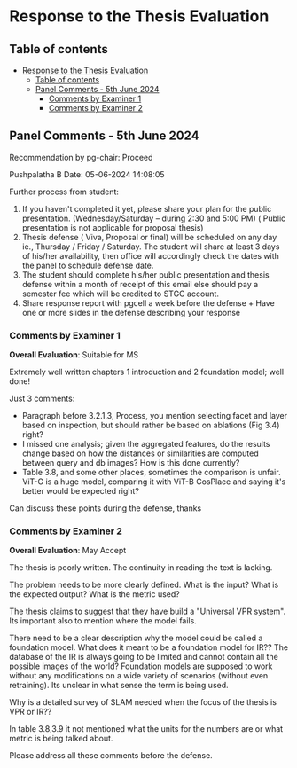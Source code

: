 # Response to the Thesis Evaluation

## Table of contents

- [Response to the Thesis Evaluation](#response-to-the-thesis-evaluation)
    - [Table of contents](#table-of-contents)
    - [Panel Comments - 5th June 2024](#panel-comments---5th-june-2024)
        - [Comments by Examiner 1](#comments-by-examiner-1)
        - [Comments by Examiner 2](#comments-by-examiner-2)

## Panel Comments - 5th June 2024

Recommendation by pg-chair: Proceed

Pushpalatha B Date: 05-06-2024 14:08:05

Further process from student:

1. If you haven't completed it yet, please share your plan for the public presentation. (Wednesday/Saturday – during 2:30 and 5:00 PM) ( Public presentation is not applicable for proposal thesis)
2. Thesis defense ( Viva, Proposal or final) will be scheduled on any day ie., Thursday / Friday / Saturday. The student will share at least 3 days of his/her availability, then office will accordingly check the dates with the panel to schedule defense date.
3. The student should complete his/her public presentation and thesis defense within a month of receipt of this email else should pay a semester fee which will be credited to STGC account.
4. Share response report with pgcell a week before the defense + Have one or more slides in the defense describing your response

### Comments by Examiner 1

**Overall Evaluation**: Suitable for MS

Extremely well written chapters 1 introduction and 2 foundation model; well done!

Just 3 comments:

- Paragraph before 3.2.1.3, Process, you mention selecting facet and layer based on inspection, but should rather be based on ablations (Fig 3.4) right?
- I missed one analysis; given the aggregated features, do the results change based on how the distances or similarities are computed between query and db images? How is this done currently?
- Table 3.8, and some other places, sometimes the comparison is unfair. ViT-G is a huge model, comparing it with ViT-B CosPlace and saying it's better would be expected right?

Can discuss these points during the defense, thanks

### Comments by Examiner 2

**Overall Evaluation**: May Accept

The thesis is poorly written. The continuity in reading the text is lacking.

The problem needs to be more clearly defined. What is the input? What is the expected output? What is the metric used?

The thesis claims to suggest that they have build a "Universal VPR system". Its important also to mention where the model fails.

There need to be a clear description why the model could be called a foundation model. What does it meant to be a foundation model for IR?? The database of the IR is always going to be limited and cannot contain all the possible images of the world? Foundation models are supposed to work without any modifications on a wide variety of scenarios (without even retraining). Its unclear in what sense the term is being used.

Why is a detailed survey of SLAM needed when the focus of the thesis is VPR or IR??

In table 3.8,3.9 it not mentioned what the units for the numbers are or what metric is being talked about.

Please address all these comments before the defense.
